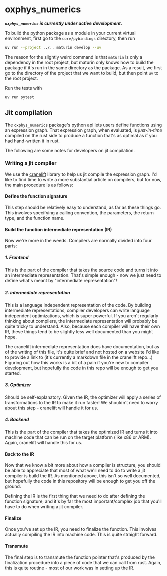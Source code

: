 # oxphys_numerics

***`oxphys_numerics` is currently under active development.***

To build the python package as a module in your current virtual environment, first go to the `core/pybindings` directory, then run

```bash
uv run --project ../.. maturin develop --uv
```

The reason for the slightly weird command is that `maturin` is only a dependency in the root project, but maturin only knows how to build the package if it's run in the same directory as the package.
As a result, we first go to the directory of the project that we want to build, but then point `uv` to the root project.

Run the tests with

```bash
uv run pytest
```

## Jit compilation

The `oxphys_numerics` package's python api lets users define functions using an expression graph.
That expression graph, when evaluated, is *just-in-time* compiled on the rust side to produce a function that's as optimal as if you had hand-written it in rust.

The following are some notes for developers on jit compilation.

### Writing a jit compiler

We use the [cranelift](https://cranelift.dev/) library to help us jit compile the expression graph.
I'd like to find time to write a more substantial article on compilers, but for now, the main procedure is as follows:

#### Define the function signature

This step should be relatively easy to understand, as far as these things go.
This involves specifying a calling convention, the parameters, the return type, and the function name.

#### Build the function intermediate representation (IR)

Now we're more in the weeds.
Compilers are normally divided into four parts:

##### 1. Frontend

This is the part of the compiler that takes the source code and turns it into an intermediate representation.
That's simple enough - now we just need to define what's meant by "intermediate representation"!

##### 2. intermediate representation

This is a language independent representation of the code.
By building intermediate representations, compiler developers can write language independent optimizations, which is super powerful.
If you aren't regularly thinking about compilers, the intermediate representation will probably be quite tricky to understand.
Also, because each compiler will have their own IR, these things tend to be slightly less well documented than you might hope.

The cranelift intermediate representation does have documentation, but as of the writing of this file, it's quite brief and not hosted on a website I'd like to provide a link to (it's currently a markdown file in the cranelift repo...)
Figuring out how this works is a bit of a pain if you're new to compiler development, but hopefully the code in this repo will be enough to get you started.

##### 3. Optimizer

Should be self-explanatory.
Given the IR, the optimizer will apply a series of transformations to the IR to make it run faster!
We shouldn't need to worry about this step - cranelift will handle it for us.

##### 4. Backend

This is the part of the compiler that takes the optimized IR and turns it into machine code that can be run on the target platform (like x86 or ARM).
Again, cranelift will handle this for us.

#### Back to the IR

Now that we know a bit more about how a compiler is structure, you should be able to appreciate that most of what we'll need to do to write a jit compiler is build the IR.
As mentioned above, this isn't so well documented, but hopefully the code in this repository will be enough to get you off the ground.

Defining the IR is the first thing that we need to do after defining the function signature, and it's by far the most important/complex job that you'll have to do when writing a jit compiler.

#### Finalize

Once you've set up the IR, you need to finalize the function.
This involves actually compiling the IR into machine code.
This is quite straight forward.

#### Transmute

The final step is to transmute the function pointer that's produced by the finalization procedure into a piece of code that we can call from rust.
Again, this is quite routine - most of our work was in setting up the IR.
